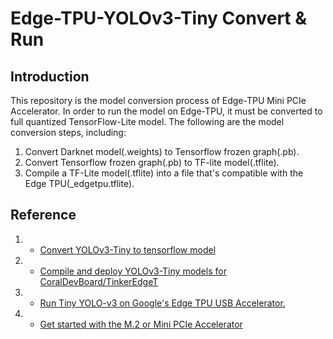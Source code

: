 # Edge-TPU-YOLOv3-Tiny Convert & Run
## Introduction
This repository is the model conversion process of Edge-TPU Mini PCIe Accelerator.
In order to run the model on Edge-TPU, it must be converted to full quantized TensorFlow-Lite model.
The following are the model conversion steps, including:
1. Convert Darknet model(.weights) to Tensorflow frozen graph(.pb).
2. Convert Tensorflow frozen graph(.pb) to TF-lite model(.tflite).
3. Compile a TF-Lite model(.tflite) into a file that's compatible with the Edge TPU(_edgetpu.tflite).

## Reference
1. - [Convert YOLOv3-Tiny to tensorflow model](https://github.com/mystic123/tensorflow-yolo-v3)
2. - [Compile and deploy YOLOv3-Tiny models for CoralDevBoard/TinkerEdgeT](https://github.com/SHRHarry/EdgeTPU-YOLOv3-Tiny)
3. - [Run Tiny YOLO-v3 on Google's Edge TPU USB Accelerator.](https://github.com/guichristmann/edge-tpu-tiny-yolo)
4. - [Get started with the M.2 or Mini PCIe Accelerator](https://coral.ai/docs/m2/get-started/)
